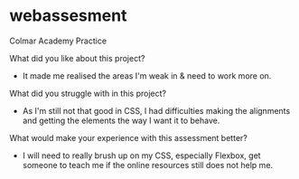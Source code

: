 # webassesment
Colmar Academy Practice 

What did you like about this project?
  - It made me realised the areas I'm weak in & need to work more on.

What did you struggle with in this project?
   - As I'm still not that good in CSS, I had difficulties making the alignments and getting the elements the way I want it to behave.


What would make your experience with this assessment better?
   - I will need to really brush up on my CSS, especially Flexbox, get someone to teach me if the online resources still does not help me. 
